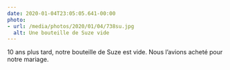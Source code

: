 ```yaml
---
date: 2020-01-04T23:05:05.641-00:00
photo:
- url: /media/photos/2020/01/04/738su.jpg
  alt: Une bouteille de Suze vide
---
```

10 ans plus tard, notre bouteille de Suze est vide. Nous l’avions acheté pour notre mariage.
